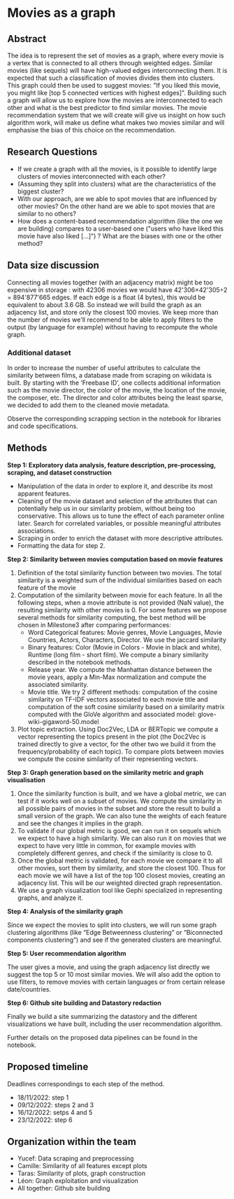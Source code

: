 # Movies as a graph


## Abstract
[//]: # "Abstract: A 150 word description of the project idea and goals. What’s the motivation behind your project? What story would you like to tell, and why?"
The idea is to represent the set of movies as a graph, where every movie is a vertex that is connected to all others through weighted edges. Similar movies (like sequels) will have high-valued edges interconnecting them. It is expected that such a classification of movies divides them into clusters. This graph could then be used to suggest movies: "If you liked this movie, you might like \[top 5 connected vertices with highest edges\]". Building such a graph will allow us to explore how the movies are interconnected to each other and what is the best predictor to find similar movies. The movie recommendation system that we will create will give us insight on how such algorithm work, will make us define what makes two movies similar and will emphasise the bias of this choice on the recommendation.

## Research Questions
[//]: # "Research Questions: A list of research questions you would like to address during the project."
* If we create a graph with all the movies, is it possible to identify large clusters of movies interconnected with each other?
* (Assuming they split into clusters) what are the characteristics of the biggest cluster?
* With our approach, are we able to spot movies that are influenced by other movies? On the other hand are we able to spot movies that are similar to no others?
* How does a content-based recommendation algorithm (like the one we are building) compares to a user-based one ("users who have liked this movie have also liked [...]") ? What are the biases with one or the other method?


## Data size discussion
[//]: # "Proposed additional datasets (if any): List the additional dataset(s) you want to use (if any), and some ideas on how you expect to get, manage, process, and enrich it/them. Show us that you’ve read the docs and some examples, and that you have a clear idea on what to expect. Discuss data size and format if relevant. It is your responsibility to check that what you propose is feasible."
Connecting all movies together (with an adjacency matrix) might be too expensive in storage : with 42306 movies we would have 42'306×42'305÷2 = 894'877'665 edges. If each edge is a float (4 bytes), this would be equivalent to about 3.6 GB. So instead we will build the graph as an adjacency list, and store only the closest 100 movies. We keep more than the number of movies we'll recommend to be able to apply filters to the output (by language for example) without having to recompute the whole graph.

### Additional dataset
In order to increase the number of useful attributes to calculate the similarity between films, a database made from scraping on wikidata is built. By starting with the ‘Freebase ID’, one collects additional information such as the movie director, the color of the movie, the location of the movie, the composer, etc. 
The director and color attributes being the least sparse, we decided to add them to the cleaned movie metadata. 

Observe the corresponding scrapping section in the notebook for libraries and code specifications. 

## Methods

**Step 1: Exploratory data analysis, feature description, pre-processing, scraping, and dataset construction** 
* Manipulation of the data in order to explore it, and describe its most apparent features.
* Cleaning of the movie dataset and selection of the attributes that can potentially help us in our similarity problem, without being too conservative. This allows us to tune the effect of each parameter online later. Search for correlated variables, or possible meaningful attributes associations. 
* Scraping in order to enrich the dataset with more descriptive attributes. 
* Formatting the data for step 2. 

**Step 2: Similarity between movies computation based on movie features** 
<ol>
  <li>Definition of the total similarity function between two movies. The total similarity is a weighted sum of the individual similarities based on each feature of the movie 
</li>
  <li>Computation of the similarity between movie for each feature. In all the following steps, when a movie attribute is not provided (NaN value), the resulting similarity with other movies is 0. For some features we propose several methods for similarity computing, the best method will be chosen in Milestone3 after comparing performances:
  <ul>
  <li>Word Categorical features: Movie genres, Movie Languages, Movie Countries, Actors, Characters, Director. We use the jaccard similarity</li>
  <li>Binary features: Color (Movie in Colors - Movie in black and white), Runtime (long film - short film). We compute a binary similarity described in the notebook methods.</li>
  <li>Release year. We compute the Manhattan distance between the movie years, apply a Min-Max normalization and compute the associated similarity.
</li>
  <li>Movie title. We try 2 different methods: computation of the cosine similarity on TF-IDF vectors associated to each movie title and computation of the soft cosine similarity based on a similarity matrix computed with the GloVe algorithm and associated model: glove-wiki-gigaword-50.model 
</li>
</ul></li>
  <li>Plot topic extraction. Using Doc2Vec, LDA or BERTopic we compute a vector representing the topics present in the plot (the Doc2Vec is trained directly to give a vector, for the other two we build it from the frequency/probability of each topic). To compare plots between movies we compute the cosine similarity of their representing vectors.
</li>
</ol>

**Step 3: Graph generation based on the similarity metric and graph visualisation**

<ol>
  <li>Once the similarity function is built, and we have a global metric, we can test if it works well on a subset of movies. We compute the similarity in all possible pairs of movies in the subset and store the result to build a small version of the graph. We can also tune the weights of each feature and see the changes it implies in the graph.
</li>
  <li>To validate if our global metric is good, we can run it on sequels which we expect to have a high similarity. We can also run it on movies that we expect to have very little in common, for example movies with completely different genres, and check if the similarity is close to 0.
</li>
  <li>Once the global metric is validated, for each movie we compare it to all other movies, sort them by similarity, and store the closest 100. Thus for each movie we will have a list of the top 100 closest movies, creating an adjacency list. This will be our weighted directed graph representation.
</li>
  <li>We use a graph visualization tool like Gephi specialized in representing graphs, and analyze it.
</li>
</ol>

**Step 4: Analysis of the similarity graph**

Since we expect the movies to split into clusters, we will run some graph clustering algorithms (like “Edge Betweenness clustering” or “Biconnected components clustering”) and see if the generated clusters are meaningful.

**Step 5: User recommendation algorithm** 

The user gives a movie, and using the graph adjacency list directly we suggest the top 5 or 10 most similar movies. We will also add the option to use filters, to remove movies with certain languages or from certain release date/countries.

**Step 6: Github site building and Datastory redaction**

Finally we build a site summarizing the datastory and the different visualizations we have built, including the user recommendation algorithm.

Further details on the proposed data pipelines can be found in the notebook.


## Proposed timeline
Deadlines correspondings to each step of the method.
* 18/11/2022: step 1
* 09/12/2022: steps 2 and 3
* 16/12/2022: setps 4 and 5
* 23/12/2022: step 6


## Organization within the team
[//]: # "A list of internal milestones up until project Milestone P3."

* Yucef: Data scraping and preprocessing
* Camille: Similarity of all features except plots
* Taras: Similarity of plots, graph construction 
* Léon: Graph exploitation and visualization
* All together: Github site building
